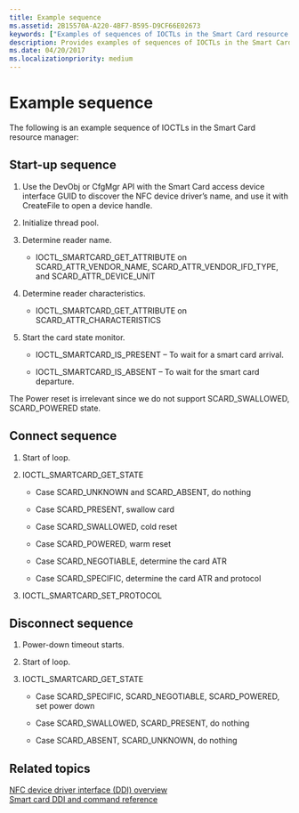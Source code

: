 ```yaml
---
title: Example sequence
ms.assetid: 2B15570A-A220-4BF7-B595-D9CF66E02673
keywords: ["Examples of sequences of IOCTLs in the Smart Card resource manager including start-up connection and disconnection", "NFC","near field communications","proximity","near field proximity","NFP"]
description: Provides examples of sequences of IOCTLs in the Smart Card resource manager, including start-up, connection, and disconnection.
ms.date: 04/20/2017
ms.localizationpriority: medium
---
```


# Example sequence


The following is an example sequence of IOCTLs in the Smart Card resource manager:

## Start-up sequence


1.  Use the DevObj or CfgMgr API with the Smart Card access device interface GUID to discover the NFC device driver’s name, and use it with CreateFile to open a device handle.

2.  Initialize thread pool.

3.  Determine reader name.

    -   IOCTL\_SMARTCARD\_GET\_ATTRIBUTE on SCARD\_ATTR\_VENDOR\_NAME, SCARD\_ATTR\_VENDOR\_IFD\_TYPE, and SCARD\_ATTR\_DEVICE\_UNIT

4.  Determine reader characteristics.
    -   IOCTL\_SMARTCARD\_GET\_ATTRIBUTE on SCARD\_ATTR\_CHARACTERISTICS

5.  Start the card state monitor.
    -   IOCTL\_SMARTCARD\_IS\_PRESENT – To wait for a smart card arrival.

    -   IOCTL\_SMARTCARD\_IS\_ABSENT – To wait for the smart card departure.

The Power reset is irrelevant since we do not support SCARD\_SWALLOWED, SCARD\_POWERED state.

## Connect sequence


1.  Start of loop.

2.  IOCTL\_SMARTCARD\_GET\_STATE

    -   Case SCARD\_UNKNOWN and SCARD\_ABSENT, do nothing

    -   Case SCARD\_PRESENT, swallow card

    -   Case SCARD\_SWALLOWED, cold reset

    -   Case SCARD\_POWERED, warm reset

    -   Case SCARD\_NEGOTIABLE, determine the card ATR

    -   Case SCARD\_SPECIFIC, determine the card ATR and protocol

3.  IOCTL\_SMARTCARD\_SET\_PROTOCOL

## Disconnect sequence


1.  Power-down timeout starts.

2.  Start of loop.

3.  IOCTL\_SMARTCARD\_GET\_STATE

    -   Case SCARD\_SPECIFIC, SCARD\_NEGOTIABLE, SCARD\_POWERED, set power down

    -   Case SCARD\_SWALLOWED, SCARD\_PRESENT, do nothing

    -   Case SCARD\_ABSENT, SCARD\_UNKNOWN, do nothing

 

 
## Related topics
[NFC device driver interface (DDI) overview](https://docs.microsoft.com/windows-hardware/drivers/ddi/index)  
[Smart card DDI and command reference](https://docs.microsoft.com/previous-versions/dn905601(v=vs.85))  
